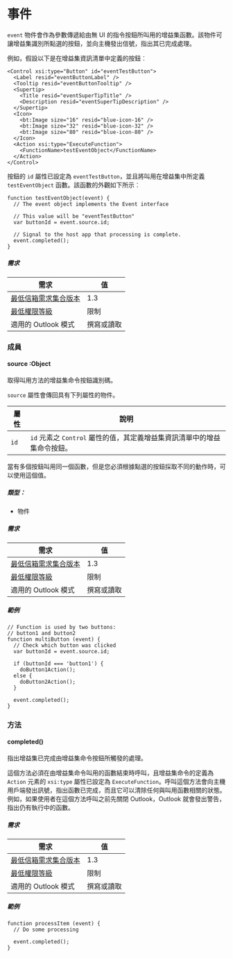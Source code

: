 

# 事件

`event` 物件會作為參數傳遞給由無 UI 的指令按鈕所叫用的增益集函數。該物件可讓增益集識別所點選的按鈕，並向主機發出信號，指出其已完成處理。

例如，假設以下是在增益集資訊清單中定義的按鈕︰

```
<Control xsi:type="Button" id="eventTestButton">
  <Label resid="eventButtonLabel" />
  <Tooltip resid="eventButtonTooltip" />
  <Supertip>
    <Title resid="eventSuperTipTitle" />
    <Description resid="eventSuperTipDescription" />
  </Supertip>
  <Icon>
    <bt:Image size="16" resid="blue-icon-16" />
    <bt:Image size="32" resid="blue-icon-32" />
    <bt:Image size="80" resid="blue-icon-80" />
  </Icon>
  <Action xsi:type="ExecuteFunction">
    <FunctionName>testEventObject</FunctionName>
  </Action>
</Control>
```

按鈕的 `id` 屬性已設定為 `eventTestButton`，並且將叫用在增益集中所定義 `testEventObject` 函數。該函數的外觀如下所示︰

```
function testEventObject(event) {
  // The event object implements the Event interface

  // This value will be "eventTestButton"
  var buttonId = event.source.id;

  // Signal to the host app that processing is complete.
  event.completed();
}
```

##### 需求

|需求| 值|
|---|---|
|[最低信箱需求集合版本](./tutorial-api-requirement-sets.md)| 1.3|
|[最低權限等級](../../docs/outlook/understanding-outlook-add-in-permissions.md)| 限制|
|適用的 Outlook 模式| 撰寫或讀取|

### 成員

####  source :Object

取得叫用方法的增益集命令按鈕識別碼。

`source` 屬性會傳回具有下列屬性的物件。

| 屬性 | 說明 |
| --- | --- |
| `id` | `id` 元素之 `Control` 屬性的值，其定義增益集資訊清單中的增益集命令按鈕。 |

當有多個按鈕叫用同一個函數，但是您必須根據點選的按鈕採取不同的動作時，可以使用這個值。

##### 類型：

*   物件

##### 需求

|需求| 值|
|---|---|
|[最低信箱需求集合版本](./tutorial-api-requirement-sets.md)| 1.3|
|[最低權限等級](../../docs/outlook/understanding-outlook-add-in-permissions.md)| 限制|
|適用的 Outlook 模式| 撰寫或讀取|

##### 範例

```
// Function is used by two buttons:
// button1 and button2
function multiButton (event) {
  // Check which button was clicked
  var buttonId = event.source.id;

  if (buttonId === 'button1') {
    doButton1Action();
  else {
    doButton2Action();
  }

  event.completed();
}
```

### 方法

####  completed()

指出增益集已完成由增益集命令按鈕所觸發的處理。

這個方法必須在由增益集命令叫用的函數結束時呼叫，且增益集命令的定義為 `Action` 元素的 `xsi:type` 屬性已設定為 `ExecuteFunction`。呼叫這個方法會向主機用戶端發出訊號，指出函數已完成，而且它可以清除任何與叫用函數相關的狀態。例如，如果使用者在這個方法呼叫之前先關閉 Outlook，Outlook 就會發出警告，指出仍有執行中的函數。

##### 需求

|需求| 值|
|---|---|
|[最低信箱需求集合版本](./tutorial-api-requirement-sets.md)| 1.3|
|[最低權限等級](../../docs/outlook/understanding-outlook-add-in-permissions.md)| 限制|
|適用的 Outlook 模式| 撰寫或讀取|

##### 範例

```
function processItem (event) {
  // Do some processing

  event.completed();
}
```